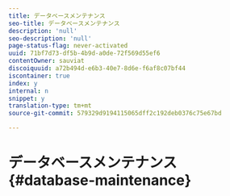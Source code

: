 ```yaml
---
title: データベースメンテナンス
seo-title: データベースメンテナンス
description: 'null'
seo-description: 'null'
page-status-flag: never-activated
uuid: 71bf7d73-df5b-4b9d-a0de-72f569d55ef6
contentOwner: sauviat
discoiquuid: a72b494d-e6b3-40e7-8d6e-f6af8c07bf44
iscontainer: true
index: y
internal: n
snippet: y
translation-type: tm+mt
source-git-commit: 579329d9194115065dff2c192deb0376c75e67bd

---
```



# データベースメンテナンス{#database-maintenance}

